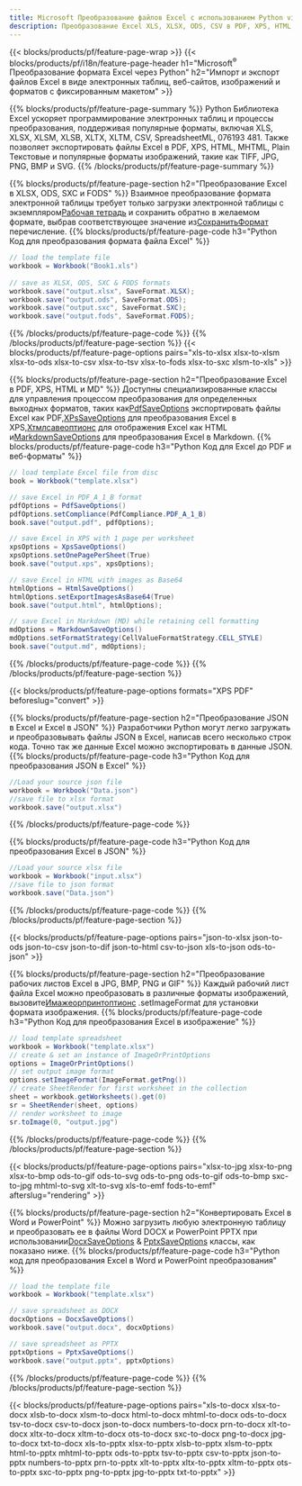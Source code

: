 ```yaml
---
title: Microsoft Преобразование файлов Excel с использованием Python via NET
description: Преобразование Excel XLS, XLSX, ODS, CSV в PDF, XPS, HTML, JPEG, HTML и многие другие популярные форматы с помощью всего нескольких строк кода Python .
---
```

{{< blocks/products/pf/feature-page-wrap >}}
{{< blocks/products/pf/i18n/feature-page-header h1="Microsoft<sup>&reg;</sup> Преобразование формата Excel через Python" h2="Импорт и экспорт файлов Excel в виде электронных таблиц, веб-сайтов, изображений и форматов с фиксированным макетом" >}}

{{% blocks/products/pf/feature-page-summary %}}
Python Библиотека Excel ускоряет программирование электронных таблиц и процессы преобразования, поддерживая популярные форматы, включая XLS, XLSX, XLSM, XLSB, XLTX, XLTM, CSV, SpreadsheetML, 076193 481. Также позволяет экспортировать файлы Excel в PDF, XPS, HTML, MHTML, Plain Текстовые и популярные форматы изображений, такие как TIFF, JPG, PNG, BMP и SVG.
{{% /blocks/products/pf/feature-page-summary %}}

{{% blocks/products/pf/feature-page-section h2="Преобразование Excel в XLSX, ODS, SXC и FODS" %}}
 Взаимное преобразование формата электронной таблицы требует только загрузки электронной таблицы с экземпляром[Рабочая тетрадь](https://reference.aspose.com/cells/python-net/aspose.cells/workbook/) и сохранить обратно в желаемом формате, выбрав соответствующее значение из[СохранитьФормат](https://reference.aspose.com/cells/python-net/aspose.cells/saveformat/) перечисление.
{{% blocks/products/pf/feature-page-code h3="Python Код для преобразования формата файла Excel" %}}

```cs
// load the template file
workbook = Workbook("Book1.xls")
  
// save as XLSX, ODS, SXC & FODS formats
workbook.save("output.xlsx", SaveFormat.XLSX);
workbook.save("output.ods", SaveFormat.ODS);
workbook.save("output.sxc", SaveFormat.SXC);
workbook.save("output.fods", SaveFormat.FODS);
```
{{% /blocks/products/pf/feature-page-code %}}
{{% /blocks/products/pf/feature-page-section %}}
{{< blocks/products/pf/feature-page-options pairs="xls-to-xlsx xlsx-to-xlsm xlsx-to-ods xlsx-to-csv xlsx-to-tsv xlsx-to-fods xlsx-to-sxc xlsm-to-xls" >}}


{{% blocks/products/pf/feature-page-section h2="Преобразование Excel в PDF, XPS, HTML и MD" %}}
 Доступны специализированные классы для управления процессом преобразования для определенных выходных форматов, таких как[PdfSaveOptions](https://reference.aspose.com/cells/python-net/aspose.cells/pdfsaveoptions/) экспортировать файлы Excel как PDF,[XPsSaveOptions](https://reference.aspose.com/cells/python-net/aspose.cells/xpssaveoptions/) для преобразования Excel в XPS,[Хтмлсавеоптионс](https://reference.aspose.com/cells/python-net/aspose.cells/htmlsaveoptions/) для отображения Excel как HTML и[MarkdownSaveOptions](https://reference.aspose.com/cells/python-net/aspose.cells/markdownsaveoptions/) для преобразования Excel в Markdown.
{{% blocks/products/pf/feature-page-code h3="Python Код для Excel до PDF и веб-форматы" %}}

```cs
// load template Excel file from disc
book = Workbook("template.xlsx")

// save Excel in PDF_A_1_B format
pdfOptions = PdfSaveOptions()
pdfOptions.setCompliance(PdfCompliance.PDF_A_1_B)
book.save("output.pdf", pdfOptions);

// save Excel in XPS with 1 page per worksheet
xpsOptions = XpsSaveOptions()
xpsOptions.setOnePagePerSheet(True)
book.save("output.xps", xpsOptions);

// save Excel in HTML with images as Base64
htmlOptions = HtmlSaveOptions()
htmlOptions.setExportImagesAsBase64(True)
book.save("output.html", htmlOptions);

// save Excel in Markdown (MD) while retaining cell formatting
mdOptions = MarkdownSaveOptions()
mdOptions.setFormatStrategy(CellValueFormatStrategy.CELL_STYLE)
book.save("output.md", mdOptions);
```
{{% /blocks/products/pf/feature-page-code %}}
{{% /blocks/products/pf/feature-page-section %}}

{{< blocks/products/pf/feature-page-options formats="XPS PDF" beforeslug="convert" >}}

{{% blocks/products/pf/feature-page-section h2="Преобразование JSON в Excel и Excel в JSON" %}}
Разработчики Python могут легко загружать и преобразовывать файлы JSON в Excel, написав всего несколько строк кода. Точно так же данные Excel можно экспортировать в данные JSON.
{{% blocks/products/pf/feature-page-code h3="Python Код для преобразования JSON в Excel" %}}
```cs
//Load your source json file
workbook = Workbook("Data.json")
//save file to xlsx format
workbook.save("output.xlsx")
```
{{% /blocks/products/pf/feature-page-code %}}

{{% blocks/products/pf/feature-page-code h3="Python Код для преобразования Excel в JSON" %}}
```cs
//Load your source xlsx file
workbook = Workbook("input.xlsx")
//save file to json format
workbook.save("Data.json")
```
{{% /blocks/products/pf/feature-page-code %}}
{{% /blocks/products/pf/feature-page-section %}}

{{< blocks/products/pf/feature-page-options pairs="json-to-xlsx json-to-ods json-to-csv json-to-dif json-to-html csv-to-json xls-to-json ods-to-json" >}}

{{% blocks/products/pf/feature-page-section h2="Преобразование рабочих листов Excel в JPG, BMP, PNG и GIF" %}}
 Каждый рабочий лист файла Excel можно преобразовать в различные форматы изображений, вызовите[Имажеорпринтоптионс](https://reference.aspose.com/cells/python-net/aspose.cells.rendering/imageorprintoptions/) .setImageFormat для установки формата изображения.
{{% blocks/products/pf/feature-page-code h3="Python Код для преобразования Excel в изображение" %}}
```cs
// load template spreadsheet
workbook = Workbook("template.xlsx")
// create & set an instance of ImageOrPrintOptions
options = ImageOrPrintOptions()
// set output image format
options.setImageFormat(ImageFormat.getPng())
// create SheetRender for first worksheet in the collection
sheet = workbook.getWorksheets().get(0)
sr = SheetRender(sheet, options)
// render worksheet to image
sr.toImage(0, "output.jpg")
```
{{% /blocks/products/pf/feature-page-code %}}
{{% /blocks/products/pf/feature-page-section %}}

{{< blocks/products/pf/feature-page-options pairs="xlsx-to-jpg xlsx-to-png xlsx-to-bmp ods-to-gif ods-to-svg ods-to-png ods-to-gif ods-to-bmp sxc-to-jpg mhtml-to-svg xlt-to-svg xls-to-emf fods-to-emf" afterslug="rendering" >}}

{{% blocks/products/pf/feature-page-section h2="Конвертировать Excel в Word и PowerPoint" %}}
 Можно загрузить любую электронную таблицу и преобразовать ее в файлы Word DOCX и PowerPoint PPTX при использовании[DocxSaveOptions](https://reference.aspose.com/cells/python-net/aspose.cells/docxsaveoptions/) & [PptxSaveOptions](https://reference.aspose.com/cells/python-net/aspose.cells/pptxsaveoptions/) классы, как показано ниже.
{{% blocks/products/pf/feature-page-code h3="Python код для преобразования Excel в Word и PowerPoint преобразования" %}}
```cs
// load the template file
workbook = Workbook("template.xlsx")

// save spreadsheet as DOCX
docxOptions = DocxSaveOptions()
workbook.save("output.docx", docxOptions)

// save spreadsheet as PPTX
pptxOptions = PptxSaveOptions()
workbook.save("output.pptx", pptxOptions)
```
{{% /blocks/products/pf/feature-page-code %}}
{{% /blocks/products/pf/feature-page-section %}}

{{< blocks/products/pf/feature-page-options pairs="xls-to-docx xlsx-to-docx xlsb-to-docx xlsm-to-docx html-to-docx mhtml-to-docx ods-to-docx tsv-to-docx csv-to-docx json-to-docx numbers-to-docx prn-to-docx xlt-to-docx xltx-to-docx xltm-to-docx ots-to-docx sxc-to-docx png-to-docx jpg-to-docx txt-to-docx xls-to-pptx xlsx-to-pptx xlsb-to-pptx xlsm-to-pptx html-to-pptx mhtml-to-pptx ods-to-pptx tsv-to-pptx csv-to-pptx json-to-pptx numbers-to-pptx prn-to-pptx xlt-to-pptx xltx-to-pptx xltm-to-pptx ots-to-pptx sxc-to-pptx png-to-pptx jpg-to-pptx txt-to-pptx" >}}
